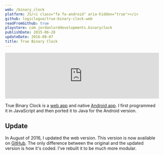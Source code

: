 ```yaml
---
web: /binary_clock
platform: JS/<i class="fa fa-android" aria-hidden="true"></i>
github: logiclogue/true-binary-clock-web
readFromGithub: true
playstore: com.jordanlorddevelopments.binaryclock
publishDate: 2015-06-28
updateDate: 2016-08-07
title: True Binary Clock
---
```


<iframe src="http://jordanlord.co.uk/binary_clock" frameBorder="0" style="width: 100%;"></iframe>

True Binary Clock is a
[web app](http://jordanlord.co.uk/binary_clock)
and native
[Android app](https://play.google.com/store/apps/details?id=com.jordanlorddevelopments.binaryclock).
I first programmed it in JavaScript and then ported it to Java for the Android
version.

## Update

In August of 2016, I updated the web version. This version is now available on
[GitHub](https://github.com/logiclogue/true-binary-clock-web). The only
difference between the original and the updated version is how it's coded. I've
rebuilt it to be much more modular.
